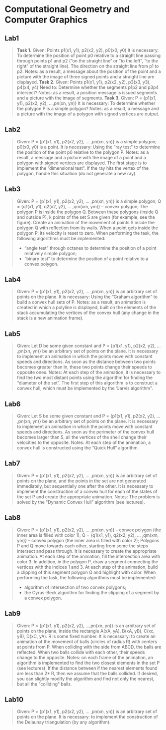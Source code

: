 # Computational Geometry and Computer Graphics

## Lab1

> **Task 1.**
Given: Points p1(x1, y1), p2(x2, y2), p0(x0, y0)
It is necessary: To determine the position of point p0 relative to a straight line passing
through points p1 and p2 (“on the straight line“ or ”to the left", “to the right” of the straight line). The direction
on the straight line from p1 to p2.
Notes: as a result, a message about the position of the point
and a picture with the image of three signed points and a straight line are displayed.
**Task 2.**
Given: Points
p1(x1, y1), p2(x2, y2),
p3(x3, y3), p4(x4, y4)
Need to: Determine whether the segments p1p2 and p3p4 intersect?
Notes: as a result, a position message is issued
segments and a picture with the image of segments.
**Task 3.**
Given: P = {p1(x1, y1), p2(x2, y2), ...,pn(xn, yn)}
It is necessary: To determine whether the polygon P is a simple polygon?
Notes: as a result, a message and a picture with
the image of a polygon with signed vertices are output.
> 

## Lab2

> 
> 
> 
> Given: P = {p1(x1, y1), p2(x2, y2), ... ,pn(xn, yn)} is a simple polygon;
> p0(x0, y0) is a point.
> It is necessary: Using the “ray test" to determine the position of the point p0
> relative to the polygon P.
> Notes: as a result, a message and a picture with
> the image of a point and a polygon with signed vertices are displayed.
> The first stage is to implement the “dimensional test".
> If the ray hits the vertex of the polygon, handle this
> situation (do not generate a new ray).
> 

## Lab3

> 
> 
> 
> Given:
> P = {p1(x1, y1), p2(x2, y2), ... ,pn(xn, yn)} is a simple polygon;
> Q = {q1(x1, y1), q2(x2, y2), … ,qm(xm, ym)} – convex polygon;
> The polygon P is inside the polygon Q. Between these
> polygons (inside Q and outside P), k points of the set S
> are given (for example, see the figure). Create an animation of the movement of points S inside
> the polygon Q with reflection from its walls. When a point gets inside
> the polygon P, its velocity is reset to zero.
> When performing the task, the following algorithms must be implemented:
> 
> - “angle test” through octanes to determine the position of a point
> relatively simple polygon;
> - “binary test” to determine the position of a point relative
> to a convex polygon.

## Lab4

> 
> 
> 
> Given:
> P = {p1(x1, y1), p2(x2, y2), ... ,pn(xn, yn)} is an arbitrary set of points on
> the plane.
> It is necessary: Using the “Graham algorithm” to build a convex hull
> sets of P.
> Notes: as a result, an animation is created in which
> a polyline is displayed, built on the elements of the stack accumulating
> the vertices of the convex hull (any change in the stack is a new
> animation frame).
> 

## Lab5

> 
> 
> 
> Given:
> Let D be some given constant and P = {p1(x1, y1), p2(x2, y2), ... ,pn(xn, yn)} be
> an arbitrary set of points on the plane.
> It is necessary to implement an animation in which the points move with
> constant speeds and directions. As soon as the distance between
> two points becomes greater than In, these two points change their
> speeds to opposite ones.
> Notes: At each step of the animation, it is necessary to find the two most
> distant points using the algorithm for finding the “diameter of the set”.
> The first step of this algorithm is to construct a convex hull,
> which must be implemented by the “Jarvis algorithm".
> 

## Lab6

> 
> 
> 
> Given:
> Let S be some given constant and P = {p1(x1, y1), p2(x2, y2), ... ,pn(xn, yn)} be
> an arbitrary set of points on the plane.
> It is necessary to implement an animation in which the points move with
> constant speeds and directions. As soon as the perimeter of the convex
> hull becomes larger than S, all the vertices of the shell change their
> velocities to the opposite.
> Notes: At each step of the animation, a convex hull is constructed
> using the “Quick Hull” algorithm.
> 

## Lab7

> 
> 
> 
> Given:
> P = {p1(x1, y1), p2(x2, y2), ... ,pn(xn, yn)} is an arbitrary set of points on
> the plane, and the points in the set are not generated immediately, but
> sequentially one after the other.
> It is necessary to implement the construction of a convex hull for each of
> the states of the set P and create the appropriate animation.
> Notes: The problem is solved by the "Dynamic Convex
> Hull" algorithm (see lectures).
> 

## Lab8

> 
> 
> 
> Given:
> P = {p1(x1, y1), p2(x2, y2), … ,pn(xn, yn)} – convex polygon (the inner
> area is filled with color 1);
> Q = {q1(x1, y1), q2(x2, y2), … ,qm(xm, ym)} – convex polygon (the inner
> area is filled with color 2);
> Polygons P and Q move towards each other, starting from some
> the steps intersect and pass through.
> It is necessary to create the appropriate animation. At each step
> of the animation, fill the intersection area with color 3. In addition, in
> the polygon P, draw a segment connecting the vertices with the indices
> 1 and 3. At each step of the animation, build a clipping of this segment
> polygon Q and highlight with color.
> When performing the task, the following algorithms must be implemented:
> 
> - algorithm of intersection of two convex polygons;
> - the Cyrus-Beck algorithm for finding the clipping of a segment by a convex
> polygon.

## Lab9

> 
> 
> 
> Given:
> P = {p1(x1, y1), p2(x2, y2), ...,pn(xn, yn)} is an arbitrary set of points on
> the plane, inside the rectangle A(xA, yA), B(xA, yB), C(xc, yB), D(xC, yA). R is
> some fixed number.
> It is necessary: to create an animation of the movement of balls (circles of radius R) with centers at
> points from P. When colliding with the side from ABCD, the balls are reflected. When
> two balls collide with each other, their speeds change to the
> opposite.
> Notes: on each frame of the animation, an algorithm is implemented to find the two
> closest elements in the set P (see lectures). If the distance between
> if the nearest elements found are less than 2* R, then we assume that
> the balls collided.
> If desired, you can slightly modify the algorithm and find not only
> the nearest, but all the "colliding" balls.
> 

## Lab10

> 
> 
> 
> Given:
> P = {p1(x1, y1), p2(x2, y2), ... ,pn(xn, yn)} is an arbitrary set of points on
> the plane.
> It is necessary: to implement the construction of the Delaunay triangulation (by any algorithm).
>
